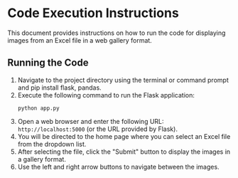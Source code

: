 # Code Execution Instructions

This document provides instructions on how to run the code for displaying images from an Excel file in a web gallery format.



## Running the Code
1. Navigate to the project directory using the terminal or command prompt and pip install flask, pandas.
2. Execute the following command to run the Flask application:
   ```
   python app.py
   ```
3. Open a web browser and enter the following URL: `http://localhost:5000` (or the URL provided by Flask).
4. You will be directed to the home page where you can select an Excel file from the dropdown list.
5. After selecting the file, click the "Submit" button to display the images in a gallery format.
6. Use the left and right arrow buttons to navigate between the images.
